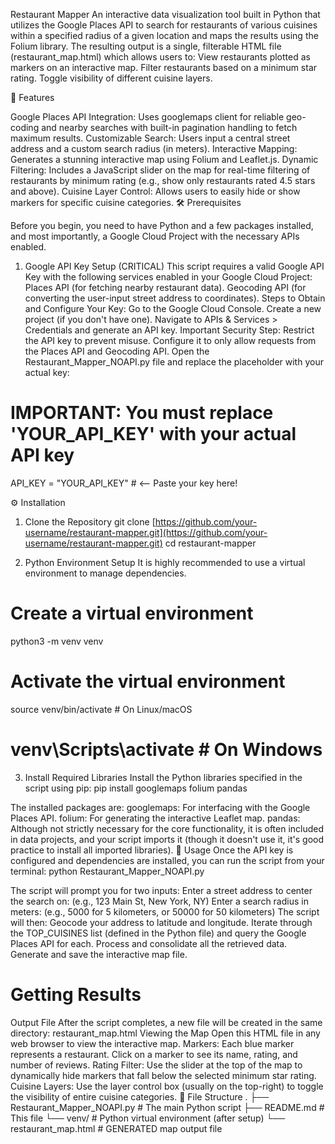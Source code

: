 Restaurant Mapper
An interactive data visualization tool built in Python that utilizes the Google Places API to search for restaurants of various cuisines within a specified radius of a given location and maps the results using the Folium library.
The resulting output is a single, filterable HTML file (restaurant_map.html) which allows users to:
View restaurants plotted as markers on an interactive map.
Filter restaurants based on a minimum star rating.
Toggle visibility of different cuisine layers.

🌟 Features

Google Places API Integration: Uses googlemaps client for reliable geo-coding and nearby searches with built-in pagination handling to fetch maximum results.
Customizable Search: Users input a central street address and a custom search radius (in meters).
Interactive Mapping: Generates a stunning interactive map using Folium and Leaflet.js.
Dynamic Filtering: Includes a JavaScript slider on the map for real-time filtering of restaurants by minimum rating (e.g., show only restaurants rated 4.5 stars and above).
Cuisine Layer Control: Allows users to easily hide or show markers for specific cuisine categories.
🛠️ Prerequisites

Before you begin, you need to have Python and a few packages installed, and most importantly, a Google Cloud Project with the necessary APIs enabled.
1. Google API Key Setup (CRITICAL)
This script requires a valid Google API Key with the following services enabled in your Google Cloud Project:
Places API (for fetching nearby restaurant data).
Geocoding API (for converting the user-input street address to coordinates).
Steps to Obtain and Configure Your Key:
Go to the Google Cloud Console.
Create a new project (if you don't have one).
Navigate to APIs & Services > Credentials and generate an API key.
Important Security Step: Restrict the API key to prevent misuse. Configure it to only allow requests from the Places API and Geocoding API.
Open the Restaurant_Mapper_NOAPI.py file and replace the placeholder with your actual key:

# IMPORTANT: You must replace 'YOUR_API_KEY' with your actual API key
API_KEY = "YOUR_API_KEY"  # <-- Paste your key here!


⚙️ Installation
1. Clone the Repository
git clone [https://github.com/your-username/restaurant-mapper.git](https://github.com/your-username/restaurant-mapper.git)
cd restaurant-mapper


2. Python Environment Setup
It is highly recommended to use a virtual environment to manage dependencies.
# Create a virtual environment
python3 -m venv venv

# Activate the virtual environment
source venv/bin/activate  # On Linux/macOS
# venv\Scripts\activate  # On Windows


3. Install Required Libraries
Install the Python libraries specified in the script using pip:
pip install googlemaps folium pandas


The installed packages are:
googlemaps: For interfacing with the Google Places API.
folium: For generating the interactive Leaflet map.
pandas: Although not strictly necessary for the core functionality, it is often included in data projects, and your script imports it (though it doesn't use it, it's good practice to install all imported libraries).
🚀 Usage
Once the API key is configured and dependencies are installed, you can run the script from your terminal:
python Restaurant_Mapper_NOAPI.py


The script will prompt you for two inputs:
Enter a street address to center the search on: (e.g., 123 Main St, New York, NY)
Enter a search radius in meters: (e.g., 5000 for 5 kilometers, or 50000 for 50 kilometers)
The script will then:
Geocode your address to latitude and longitude.
Iterate through the TOP_CUISINES list (defined in the Python file) and query the Google Places API for each.
Process and consolidate all the retrieved data.
Generate and save the interactive map file.

# Getting Results
Output File
After the script completes, a new file will be created in the same directory:
restaurant_map.html
Viewing the Map
Open this HTML file in any web browser to view the interactive map.
Markers: Each blue marker represents a restaurant. Click on a marker to see its name, rating, and number of reviews.
Rating Filter: Use the slider at the top of the map to dynamically hide markers that fall below the selected minimum star rating.
Cuisine Layers: Use the layer control box (usually on the top-right) to toggle the visibility of entire cuisine categories.
📁 File Structure
.
├── Restaurant_Mapper_NOAPI.py  # The main Python script
├── README.md                  # This file
└── venv/                      # Python virtual environment (after setup)
└── restaurant_map.html        # GENERATED map output file


